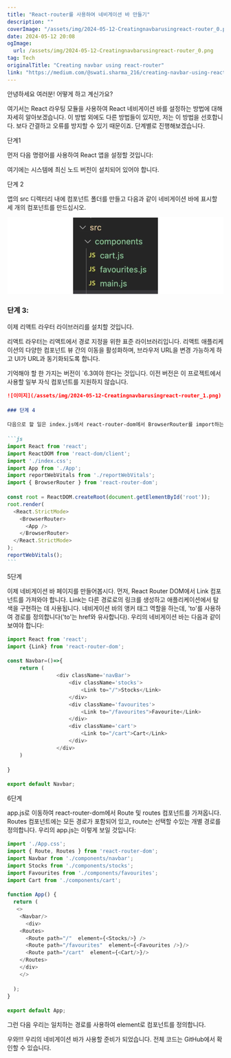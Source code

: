 ```yaml
---
title: "React-router를 사용하여 네비게이션 바 만들기"
description: ""
coverImage: "/assets/img/2024-05-12-Creatingnavbarusingreact-router_0.png"
date: 2024-05-12 20:08
ogImage: 
  url: /assets/img/2024-05-12-Creatingnavbarusingreact-router_0.png
tag: Tech
originalTitle: "Creating navbar using react-router"
link: "https://medium.com/@swati.sharma_216/creating-navbar-using-react-router-63c4e785c2d4"
---
```



안녕하세요 여러분! 어떻게 하고 계신가요?

여기서는 React 라우팅 모듈을 사용하여 React 네비게이션 바를 설정하는 방법에 대해 자세히 알아보겠습니다. 이 방법 외에도 다른 방법들이 있지만, 저는 이 방법을 선호합니다. 보다 간결하고 오류를 방지할 수 있기 때문이죠. 단계별로 진행해보겠습니다.

단계1

먼저 다음 명령어를 사용하여 React 앱을 설정할 것입니다:



여기에는 시스템에 최신 노드 버전이 설치되어 있어야 합니다.

단계 2

앱의 src 디렉터리 내에 컴포넌트 폴더를 만들고 다음과 같이 네비게이션 바에 표시할 세 개의 컴포넌트를 만드십시오.

![Creatingnavbarusingreact-router](/assets/img/2024-05-12-Creatingnavbarusingreact-router_0.png)



### 단계 3:

이제 리액트 라우터 라이브러리를 설치할 것입니다.

리액트 라우터는 리액트에서 경로 지정을 위한 표준 라이브러리입니다. 리액트 애플리케이션의 다양한 컴포넌트 뷰 간의 이동을 활성화하며, 브라우저 URL을 변경 가능하게 하고 UI가 URL과 동기화되도록 합니다.

기억해야 할 한 가지는 버전이 `6.3여야 한다는 것입니다. 이전 버전은 이 프로젝트에서 사용할 일부 자식 컴포넌트를 지원하지 않습니다.



````markdown
![이미지](/assets/img/2024-05-12-Creatingnavbarusingreact-router_1.png)

### 단계 4

다음으로 할 일은 index.js에서 react-router-dom에서 BrowserRouter를 import하는 것입니다. 그런 다음, 우리가 만들어진 앱을 browserRouter로 감싸줄 것입니다. 우리의 index.js 파일은 다음과 같이 보일 것입니다:

```js
import React from 'react';
import ReactDOM from 'react-dom/client';
import './index.css';
import App from './App';
import reportWebVitals from './reportWebVitals';
import { BrowserRouter } from 'react-router-dom';

const root = ReactDOM.createRoot(document.getElementById('root'));
root.render(
  <React.StrictMode>
    <BrowserRouter>
      <App />
    </BrowserRouter>
  </React.StrictMode>
);
reportWebVitals();
```
````



5단계

이제 네비게이션 바 페이지를 만들어봅시다. 먼저, React Router DOM에서 Link 컴포넌트를 가져와야 합니다. Link는 다른 경로로의 링크를 생성하고 애플리케이션에서 탐색을 구현하는 데 사용됩니다. 네비게이션 바의 앵커 태그 역할을 하는데, 'to'를 사용하여 경로를 정의합니다('to'는 href와 유사합니다). 우리의 네비게이션 바는 다음과 같이 보여야 합니다:

```js
import React from 'react';
import {Link} from 'react-router-dom';

const Navbar=()=>{
    return (    
                <div className='navBar'>
                    <div className='stocks'>
                        <Link to="/">Stocks</Link>
                    </div>
                    <div className='favourites'>
                        <Link to="/favourites">Favourite</Link>
                    </div>
                    <div className='cart'>
                        <Link to="/cart">Cart</Link>
                    </div>
                </div>
    )

}

export default Navbar;
```

6단계



app.js로 이동하여 react-router-dom에서 Route 및 routes 컴포넌트를 가져옵니다. Routes 컴포넌트에는 모든 경로가 포함되어 있고, route는 선택할 수있는 개별 경로를 정의합니다. 우리의 app.js는 이렇게 보일 것입니다:

```js
import './App.css';
import { Route, Routes } from 'react-router-dom';
import Navbar from './components/navbar';
import Stocks from './components/stocks';
import Favourites from './components/favourites';
import Cart from './components/cart';

function App() {
  return (
   <>
    <Navbar/>
      <div>
    <Routes>        
      <Route path="/"  element={<Stocks/>} />
      <Route path="/favourites"  element={<Favourites />}/>
      <Route path="/cart"  element={<Cart/>}/>
    </Routes>
    </div>
    </>
   
  );
}

export default App;
```

그런 다음 우리는 일치하는 경로를 사용하여 element로 컴포넌트를 정의합니다.

우와!!! 우리의 네비게이션 바가 사용할 준비가 되었습니다. 전체 코드는 GitHub에서 확인할 수 있습니다.